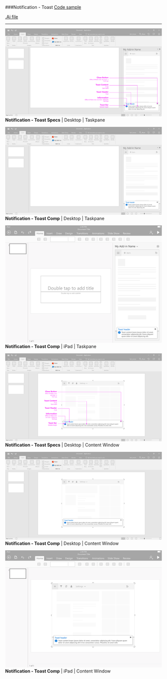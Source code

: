 ###Notification - Toast
[Code sample](www.github.com/officedev/codesamples)

[.Ai file](https://github.com/OfficeDev/Office-Add-in-UX-Design-Patterns/blob/master/Patterns/Source%20Files/Notification_toast.ai)

***




![Notification - Toast](https://raw.githubusercontent.com/Alec-McGinnis/add-in_codesample_links/master/PNGs/toast2/Notification_toast_Desktop%20Task%20Pane%20Callouts.png)
**Notification - Toast Specs** | Desktop | Taskpane  


![Notification - Toast](https://raw.githubusercontent.com/Alec-McGinnis/add-in_codesample_links/master/PNGs/toast2/Notification_toast_Desktop%20Task%20Pane.png)
**Notification - Toast Comp** | Desktop | Taskpane  


![Notification - Toast](https://raw.githubusercontent.com/Alec-McGinnis/add-in_codesample_links/master/PNGs/toast2/Notification_toast_iPad%20Task%20Pane.png)
**Notification - Toast Comp** | iPad | Taskpane  


![Notification - Toast](https://raw.githubusercontent.com/Alec-McGinnis/add-in_codesample_links/master/PNGs/toast2/Notification_toast_Desktop%20Content%20Window%20Callouts.png)
**Notification - Toast Specs** | Desktop | Content Window  


![Notification - Toast](https://raw.githubusercontent.com/Alec-McGinnis/add-in_codesample_links/master/PNGs/toast2/Notification_toast_Desktop%20Content%20Window.png)
**Notification - Toast Comp** | Desktop | Content Window  


![Notification - Toast](https://raw.githubusercontent.com/Alec-McGinnis/add-in_codesample_links/master/PNGs/toast2/Notification_toast_iPad%20Content%20Window.png)
**Notification - Toast Comp** | iPad | Content Window  

